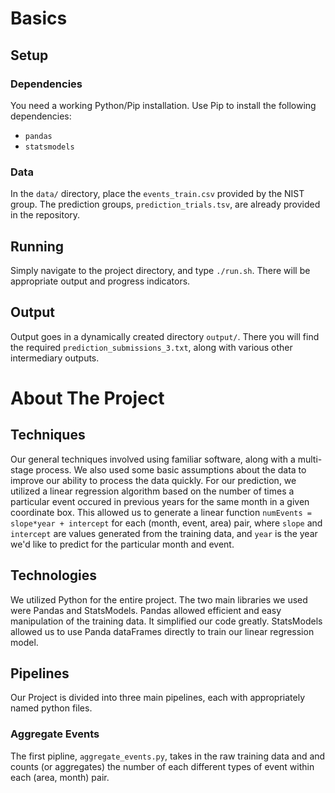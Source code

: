# Basics
## Setup
### Dependencies
You need a working Python/Pip installation.
Use Pip to install the following dependencies:
- `pandas`
- `statsmodels`

### Data
In the `data/` directory, place the `events_train.csv` provided by the NIST group. The prediction groups, `prediction_trials.tsv`, are already provided in the repository.

## Running
Simply navigate to the project directory, and type `./run.sh`. There will be appropriate output and progress indicators.

## Output
Output goes in a dynamically created directory `output/`. There you will find the required `prediction_submissions_3.txt`, along with various other intermediary outputs.

# About The Project

## Techniques
Our general techniques involved using familiar software, along with a multi-stage process. We also used some basic assumptions about the data to improve our ability to process the data quickly. For our prediction, we utilized a linear regression algorithm based on the number of times a particular event occured in previous years for the same month in a given coordinate box. This allowed us to generate a linear function `numEvents = slope*year + intercept` for each (month, event, area) pair, where `slope` and `intercept` are values generated from the training data, and `year` is the year we'd like to predict for the particular month and event.

## Technologies
We utilized Python for the entire project. The two main libraries we used were Pandas and StatsModels. Pandas allowed efficient and easy manipulation of the training data. It simplified our code greatly. StatsModels allowed us to use Panda dataFrames directly to train our linear regression model.

## Pipelines
Our Project is divided into three main pipelines, each with appropriately named python files. 
### Aggregate Events
The first pipline, `aggregate_events.py`, takes in the raw training data and and counts (or aggregates) the number of each different types of event within each (area, month) pair.
